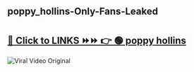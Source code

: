 
 ## poppy_hollins-Only-Fans-Leaked

# <h2><a href="https://clipsfans.com/poppy_hollins&ref=git">🔗 Click to LINKS ⏩⏩ 👉 🟢 poppy hollins </a></h2>

<a href="https://clipsfans.com/poppy_hollins&ref=git" rel="nofollow" data-target="animated-image.originalLink"><img src="https://i.ibb.co.com/xMMVF88/686577567.gif" alt="Viral Video Original" style="max-width: 100%; display: inline-block;" data-target="animated-image.originalImage"></a>
